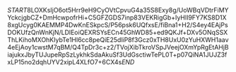 $START$8LOXKsIjO6ot5Hrr9eH9CyOVtCpvuG4a35S8Exy8g/UoWBqVDtrFiMYYckcjgbCZ+DmHcwpofrHi+C5GFZGDS7inp83VEKRigGb+IyHlI9FY7KS8D1X8xgUcyg0KAEMMP4DwKnESkpcS/P56psk6UQfxsE/fiBna1+H2/S4ey4EAjPsDOKUfzQnWnKjN/LDlEoiQEXRSYsECn45GhWD85+ed9QKJf+DXv5ONqSSXThLKihoMXOhKIybTe1Hl6cc8peQiE25dliP8f3Gcz0xTH8UxU0zYuHXWH1aav4eEjAoy1cwstM7qBM/Q4TpDr3c+z2/TVojXibTkroVSpJVeejOXmYpRgEtAHjBiajukxJbyTUJupeRpSzLykhkSdaAkuSf3UdGsctiwTePL0T+p07QiNA1JUJZ3fxLP15no2dqhUYV2xipL4XLfO7+6CX4s$END$